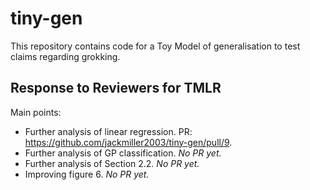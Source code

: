 # tiny-gen

This repository contains code for a Toy Model of generalisation to test claims regarding grokking.

## Response to Reviewers for TMLR

Main points:
* Further analysis of linear regression. PR: https://github.com/jackmiller2003/tiny-gen/pull/9.
* Further analysis of GP classification. _No PR yet._
* Further analysis of Section 2.2. _No PR yet._
* Improving figure 6. _No PR yet._

